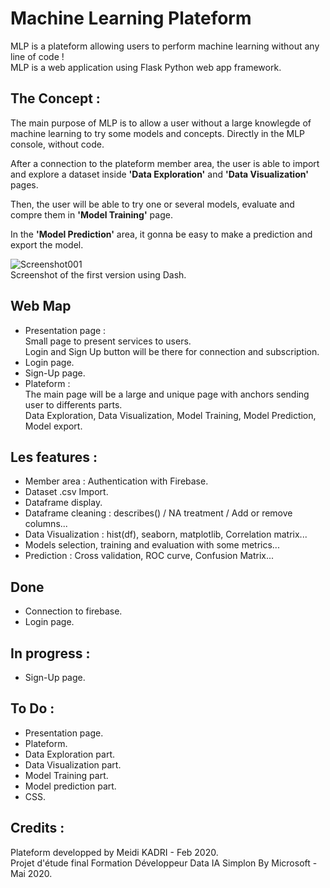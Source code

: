 # Machine Learning Plateform
MLP is a plateform allowing users to perform machine learning without any line of code !  
MLP is a web application using Flask Python web app framework.  

## The Concept :
The main purpose of MLP is to allow a user without a large knowlegde of machine learning to try some models and concepts. Directly in the MLP console, without code.  

After a connection to the plateform member area, the user is able to import and explore a dataset inside **'Data Exploration'** and **'Data Visualization'** pages.  

Then, the user will be able to try one or several models, evaluate and compre them in **'Model Training'** page.  

In the **'Model Prediction'** area, it gonna be easy to make a prediction and export the model.

![Screenshot001](https://user-images.githubusercontent.com/57437129/80616232-f1f31080-8a40-11ea-904b-8acaf8181f1c.png)  
Screenshot of the first version using Dash.

## Web Map
- Presentation page :  
Small page to present services to users.  
Login and Sign Up button will be there for connection and subscription.
- Login page.
- Sign-Up page.
- Plateform :  
The main page will be a large and unique page with anchors sending user to differents parts.  
Data Exploration, Data Visualization, Model Training, Model Prediction, Model export.

## Les features :
- Member area : Authentication with Firebase.  
- Dataset .csv Import.  
- Dataframe display.  
- Dataframe cleaning : describes() / NA treatment / Add or remove columns...
- Data Visualization : hist(df), seaborn, matplotlib, Correlation matrix...  
- Models selection, training and evaluation with some metrics...  
- Prediction : Cross validation, ROC curve, Confusion Matrix...

## Done
- Connection to firebase.
- Login page.

## In progress :
- Sign-Up page.

## To Do :
- Presentation page.
- Plateform.
- Data Exploration part.
- Data Visualization part.
- Model Training part.
- Model prediction part.
- CSS.

## Credits :
Plateform developped by Meidi KADRI - Feb 2020.  
Projet d'étude final Formation Développeur Data IA Simplon By Microsoft - Mai 2020.

